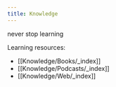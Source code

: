 ```yaml
---
title: Knowledge
---
```

never stop learning

Learning resources:
- [[Knowledge/Books/_index]]
- [[Knowledge/Podcasts/_index]]
- [[Knowledge/Web/_index]]